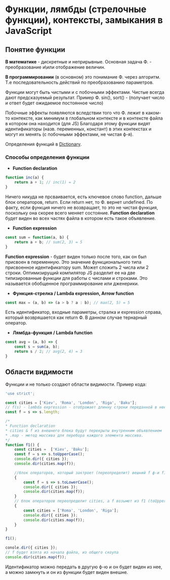 # Функции, лямбды (стрелочные функции), контексты, замыкания в JavaScript

## Понятие функции
**В математике** - дискретные и неприрывные. Основная задача Ф. - преобразование и\или отображение величин.

**В программировании** (в основном) это понимание Ф. через алгоритм. Т.е последовательность действий по преобразованию параметров.

Функции могут быть чистыми и с побочными эффектами. Чистые всегда дают предсказуемый результат. Пример Ф. sin(), sort() - (получает число и ответ будет ожидаемое постоянное число)

Побочные эффекты появляются вследствии того что Ф. лежит в каком-то контексте, как минимум в глобальном контексте и в контексте файла в котором она находится (для JS) Благодаря этому функции видят идентификаторы (назв. переменных, констант) в этих контекстах и могут их менять (с побочными эффектами, не чистая ф-я).

Определения функций в [Dictionary](dictionary.md).

### Способы определения функции
* **Function declaration**
```javascript
function inc(a) {
    return a + 1; // inc(1) = 2
}
```
Ничего никуда не прсваивается, есть ключевое слово function, дальше блок операторов, return. Если return нет, то Ф. вернет undefined. По факту, если функция ничего не возвращает, то это не чистая функция, поскольку она скорее всего меняет состояние. **Function declaration** будет виден во всех частях файла в котором есть такое объявление.

* **Function expression**
```javascript
const sum = function(a, b) {
    return a + b; // sum(2, 3) = 5
}
```
**Function expression** - будет виден только после того, как он был присвоен в переменную. Это значение функционального типа присвоенное идентификатору sum. Может сложить 2 числа или 2 строки. Оптимизирущий компилятор JS разделит ее на две типизированные функции для работы с числами и строками. Это называется обобщенное программирование или дженерики.

* **Функция-стрелка / Lambda expression, Arrow function**
```javascript
const max = (a, b) => (a > b ? a : b); // max(2, 5) = 5
```
Есть идентификатор, входные параметры, стралка и expression справа, который возвряшается как return Ф. В данном случае тернарный оператор. 
* **Лямбда-функция / Lambda function**
```javascript
const avg = (a, b) => {
    const s = sum(a, b);
    return s / 2; // avg(2, 4) = 3
}
```
## Области видимости
Функции и не только создают области видимости. 
Пример кода:

```javascript
'use strict';

const cities = ['Kiev', 'Roma', 'London', 'Riga', 'Baku'];
// f(s) - lambda expression - отображает длинну строки переданной в нее (s)
const f = s => s.length;

/*
* Function declaration
* cities & f из внешнего блока будут перекрыты внутренним объявлением
* .map - метод массива для перебора каждого элемента массива.
*/  
function f1() {
    const cities =  ['Kiev', 'Baku'];
    const f = s => s.toUpperCase();
    console.dir({ cities });
    console.dir(cities.map(f));

    //блок операторов, который зактроет (переопределит) вешний f ф-и f1
    {
        const f = s => s.toLowerCase();
        console.dir({ cities });
        console.dir(cities.map(f));
    }
    // блок операторов переопределит cities, а f возьмет из f1 (toUpperCase)
    {
        const cities = ['Roma', 'London', 'Riga'];
        console.dir({ cities });
        console.dir(cities.map(f));
    }
}

f1();

conole.dir({ cities });
// f будет взята из начала файла, из общего скоупа
console.dir(cities.map(f));
```
Идентификатор можно передать в другую ф-ю и он будет виден из нее, а можно замкнуть и он из функции будет виден внешне.
